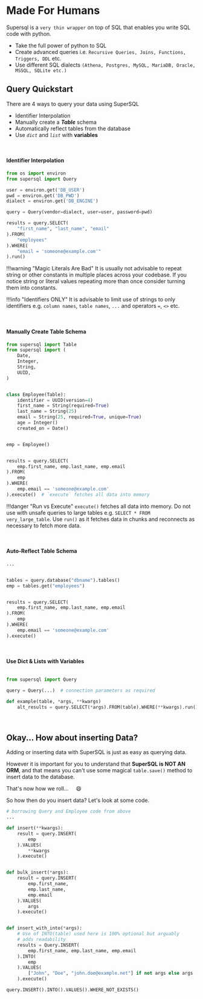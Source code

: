 # Made For Humans
Supersql is a `very thin wrapper` on top of SQL that enables you write SQL code with python.

- Take the full power of python to SQL
- Create advanced queries i.e. `Recursive Queries, Joins, Functions, Triggers, DDL` etc.
- Use different SQL dialects `(Athena, Postgres, MySQL, MariaDB, Oracle, MSSQL, SQLite etc.)`


## Query Quickstart

There are 4 ways to query your data using SuperSQL

- Identifier Interpolation
- Manually create a _**Table**_ schema
- Automatically reflect tables from the database
- Use _`dict`_ and _`list`_ with **variables**


&nbsp;
#### Identifier Interpolation

```py
from os import environ
from supersql import Query

user = environ.get('DB_USER')
pwd = environ.get('DB_PWD')
dialect = environ.get('DB_ENGINE')

query = Query(vendor=dialect, user=user, password=pwd)

results = query.SELECT(
    "first_name", "last_name", "email"
).FROM(
    "employees"
).WHERE(
    "email = 'someone@example.com'"
).run()

```

!!!warning "Magic Literals Are Bad"
    It is usually not advisable to repeat string or other constants in multiple places across your codebase.
    If you notice string or literal values repeating more than once consider turning them into constants.


!!!info "Identifiers ONLY"
    It is advisable to limit use of strings to only identifiers e.g. `column names`, `table names`, `...`
    and operators `=`, `<>` etc.



&nbsp;
#### Manually Create Table Schema
```py
from supersql import Table
from supersql import (
    Date,
    Integer,
    String,
    UUID,
)


class Employee(Table):
    identifier = UUID(version=4)
    first_name = String(required=True)
    last_name = String(25)
    email = String(25, required=True, unique=True)
    age = Integer()
    created_on = Date()


emp = Employee()


results = query.SELECT(
    emp.first_name, emp.last_name, emp.email
).FROM(
    emp
).WHERE(
    emp.email == 'someone@example.com'
).execute()  # `execute` fetches all data into memory

```

!!!danger "Run vs Execute"
    `execute()` fetches all data into memory. Do not use with unsafe queries to large tables
    e.g. `SELECT * FROM very_large_table`. Use `run()` as it fetches data in chunks and
    reconnects as necessary to fetch more data.



&nbsp;
#### Auto-Reflect Table Schema
```py
...


tables = query.database("dbname").tables()
emp = tables.get("employees")


results = query.SELECT(
    emp.first_name, emp.last_name, emp.email
).FROM(
    emp
).WHERE(
    emp.email == 'someone@example.com'
).execute()

```

&nbsp;

#### Use Dict &amp; Lists with Variables
```py

from supersql import Query

query = Query(...)  # connection parameters as required

def example(table, *args, **kwargs)
    alt_results = query.SELECT(*args).FROM(table).WHERE(**kwargs).run()
```


&nbsp;
&nbsp;
## Okay... How about inserting Data?

Adding or inserting data with SuperSQL is just as easy as querying data.

However it is important for you to understand that __SuperSQL is NOT AN ORM__, and that means you
can't use some magical `table.save()` method to insert data to the database.

That's now how we roll... &nbsp; &nbsp; :smile:

So how then do you insert data? Let's look at some code.

```py
# borrowing Query and Employee code from above
...

def insert(**kwargs):
    result = query.INSERT(
        emp
    ).VALUES(
        **kwargs
    ).execute()


def bulk_insert(*args):
    result = query.INSERT(
        emp.first_name,
        emp.last_name,
        emp.email
    ).VALUES(
        args
    ).execute()


def insert_with_into(*args):
    # Use of INTO(table) used here is 100% optional but arguably
    # adds readability
    results = Query.INSERT(
        emp.first_name, emp.last_name, emp.email
    ).INTO(
        emp
    ).VALUES(
        ["John", "Doe", "john.doe@example.net"] if not args else args
    ).execute()

query.INSERT().INTO().VALUES().WHERE_NOT_EXISTS()
```
